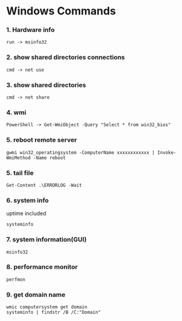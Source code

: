 # Windows Commands

### 1. Hardware info

	run -> msinfo32

### 2. show shared directories connections

	cmd -> net use

### 3. show shared directories

	cmd -> net share

### 4. wmi

	PowerShell -> Get-WmiObject -Query "Select * from win32_bios"

### 5. reboot remote server

	gwmi win32_operatingsystem -ComputerName xxxxxxxxxxxx | Invoke-WmiMethod -Name reboot

### 5. tail file

	Get-Content .\ERRORLOG -Wait

### 6. system info

uptime included

	systeminfo

### 7. system information(GUI)

	msinfo32 

### 8. performance monitor

	perfmon

### 9. get domain name

	wmic computersystem get domain
	systeminfo | findstr /B /C:"Domain"
